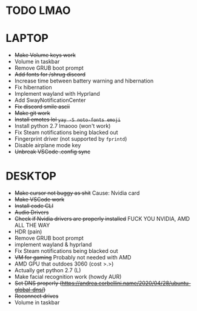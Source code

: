 # TODO LMAO

# LAPTOP

-   ~~Make Volume keys work~~
-   Volume in taskbar
-   Remove GRUB boot prompt
-   ~~Add fonts for /shrug discord~~
-   Increase time between battery warning and hibernation
-   Fix hibernation
-   Implement wayland with Hyprland
-   Add SwayNotificationCenter
-   ~~Fix discord smile ascii~~
-   ~~Make git work~~
-   ~~Install emotes lol `yay -S noto-fonts emoji`~~
-   Install python 2.7 lmaooo (won't work)
-   Fix Steam notifications being blacked out
-   Fingerprint driver (not supported by `fprintd`)
-   Disable airplane mode key
-   ~~Unbreak VSCode .config sync~~

# DESKTOP

-   ~~Make cursor not buggy as shit~~ Cause: Nvidia card
-   ~~Make VSCode work~~
-   ~~Install code CLI~~
-   ~~Audio Drivers~~
-   ~~Check if Nvidia drivers are properly installed~~ FUCK YOU NVIDIA, AMD ALL THE WAY
-   HDR (pain)
-   Remove GRUB boot prompt
-   implement wayland & hyprland
-   Fix Steam notifications being blacked out
-   ~~VM for gaming~~ Probably not needed with AMD
-   AMD GPU that outdoes 3060 (cost >.>)
-   Actually get python 2.7 (L)
-   Make facial recognition work (howdy AUR)
-   ~~Set DNS properly (https://andrea.corbellini.name/2020/04/28/ubuntu-global-dns/)~~
-   ~~Reconnect drives~~
-   Volume in taskbar
